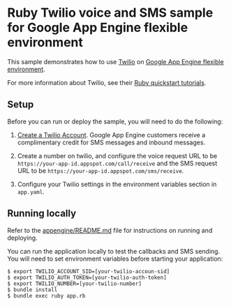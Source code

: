 # Ruby Twilio voice and SMS sample for Google App Engine flexible environment

This sample demonstrates how to use [Twilio](https://www.twilio.com) on
[Google App Engine flexible environment](https://cloud.google.com/appengine/docs/flexible/).

For more information about Twilio, see their [Ruby quickstart tutorials](https://www.twilio.com/docs/quickstart/ruby).

## Setup

Before you can run or deploy the sample, you will need to do the following:

1. [Create a Twilio Account](http://ahoy.twilio.com/googlecloudplatform). Google App Engine
customers receive a complimentary credit for SMS messages and inbound messages.

2. Create a number on twilio, and configure the voice request URL to be ``https://your-app-id.appspot.com/call/receive``
and the SMS request URL to be ``https://your-app-id.appspot.com/sms/receive``.

3. Configure your Twilio settings in the environment variables section in ``app.yaml``.

## Running locally

Refer to the [appengine/README.md](../README.md) file for instructions on
running and deploying.

You can run the application locally to test the callbacks and SMS sending. You
will need to set environment variables before starting your application:

    $ export TWILIO_ACCOUNT_SID=[your-twilio-accoun-sid]
    $ export TWILIO_AUTH_TOKEN=[your-twilio-auth-token]
    $ export TWILIO_NUMBER=[your-twilio-number]
    $ bundle install
    $ bundle exec ruby app.rb
